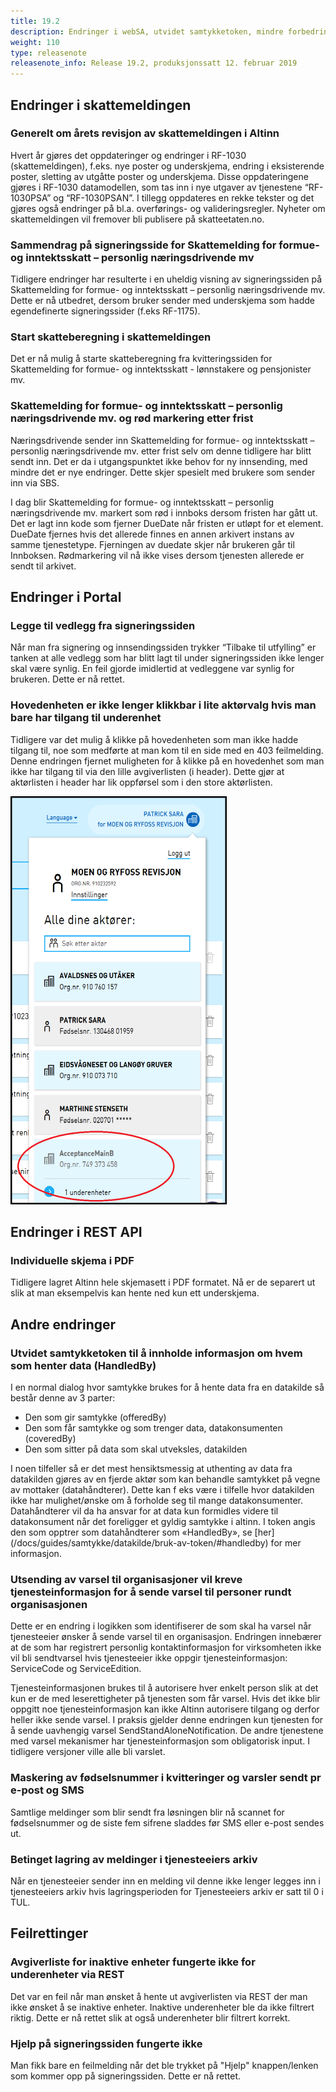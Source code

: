 ```yaml
---
title: 19.2
description: Endringer i webSA, utvidet samtykketoken, mindre forbedringer og feilrettinger
weight: 110
type: releasenote
releasenote_info: Release 19.2, produksjonssatt 12. februar 2019
---
```


## Endringer i skattemeldingen

### Generelt om årets revisjon av skattemeldingen i Altinn

Hvert år gjøres det oppdateringer og endringer i RF-1030 (skattemeldingen), f.eks. nye poster og underskjema,
endring i eksisterende poster, sletting av utgåtte poster og underskjema.
Disse oppdateringene gjøres i RF-1030 datamodellen, som tas inn i nye utgaver av tjenestene “RF-1030PSA” og “RF-1030PSAN”.
I tillegg oppdateres en rekke tekster og det gjøres også endringer på bl.a. overførings- og valideringsregler.
Nyheter om skattemeldingen vil fremover bli publisere på skatteetaten.no.

### Sammendrag på signeringsside for Skattemelding for formue- og inntektsskatt – personlig næringsdrivende mv

Tidligere endringer har resulterte i en uheldig visning av signeringssiden på Skattemelding for formue- og inntektsskatt – personlig næringsdrivende mv.
Dette er nå utbedret, dersom bruker sender med underskjema som hadde egendefinerte signeringssider (f.eks RF-1175).

### Start skatteberegning i skattemeldingen

Det er nå mulig å starte skatteberegning fra kvitteringssiden for Skattemelding for formue- og inntektsskatt - lønnstakere og pensjonister mv.

### Skattemelding for formue- og inntektsskatt – personlig næringsdrivende mv. og rød markering etter frist

Næringsdrivende sender inn Skattemelding for formue- og inntektsskatt – personlig næringsdrivende mv. etter frist selv om denne tidligere har blitt sendt inn.
Det er da i utgangspunktet ikke behov for ny innsending, med mindre det er nye endringer. Dette skjer spesielt med brukere som sender inn via SBS.

I dag blir Skattemelding for formue- og inntektsskatt – personlig næringsdrivende mv. markert som rød i innboks dersom fristen har gått ut.
Det er lagt inn kode som fjerner DueDate når fristen er utløpt for et element. DueDate fjernes hvis det allerede finnes en annen arkivert instans av samme tjenestetype.
Fjerningen av duedate skjer når brukeren går til Innboksen. Rødmarkering vil nå ikke vises dersom tjenesten allerede er sendt til arkivet.

## Endringer i Portal

### Legge til vedlegg fra signeringssiden

Når man fra signering og innsendingssiden trykker “Tilbake til utfylling” er tanken at alle vedlegg som har blitt lagt til under signeringssiden ikke lenger skal være synlig.
En feil gjorde imidlertid at vedleggene var synlig for brukeren. Dette er nå rettet.

### Hovedenheten er ikke lenger klikkbar i lite aktørvalg hvis man bare har tilgang til underenhet

Tidligere var det mulig å klikke på hovedenheten som man ikke hadde tilgang til, noe som medførte at man kom til en side med en 403 feilmelding.
Denne endringen fjernet muligheten for å klikke på en hovedenhet som man ikke har tilgang til via den lille avgiverlisten (i header).
Dette gjør at aktørlisten i header har lik oppførsel som i den store aktørlisten.

![Skjermdump av aktørvalg i Altinn med underenheter](underenhet.png "Aktørvalg")

## Endringer i REST API

### Individuelle skjema i PDF

Tidligere lagret Altinn hele skjemasett i PDF formatet. Nå er de separert ut slik at man eksempelvis kan hente ned kun ett underskjema.

## Andre endringer

### Utvidet samtykketoken til å innholde informasjon om hvem som henter data (HandledBy)

I en normal dialog hvor samtykke brukes for å hente data fra en datakilde så består denne av 3 parter:

- Den som gir samtykke (offeredBy)
- Den som får samtykke og som trenger data, datakonsumenten (coveredBy)
- Den som sitter på data som skal utveksles, datakilden

I noen tilfeller så er det mest hensiktsmessig at uthenting av data fra datakilden gjøres av en fjerde aktør som kan behandle samtykket på vegne av mottaker (datahåndterer).
Dette kan f eks være i tilfelle hvor datakilden ikke har mulighet/ønske om å forholde seg til mange datakonsumenter.
Datahåndterer vil da ha ansvar for at data kun formidles videre til datakonsument når det foreligger et gyldig samtykke i altinn.
I token angis den som opptrer som datahåndterer som «HandledBy», se [her] (/docs/guides/samtykke/datakilde/bruk-av-token/#handledby) for mer informasjon.

### Utsending av varsel til organisasjoner vil kreve tjenesteinformasjon for å sende varsel til personer rundt organisasjonen

Dette er en endring i logikken som identifiserer de som skal ha varsel når tjenesteeier ønsker å sende varsel til en organisasjon.
Endringen innebærer at de som har registrert personlig kontaktinformasjon for virksomheten ikke vil bli sendtvarsel
hvis tjenesteeier ikke oppgir tjenesteinformasjon: ServiceCode og ServiceEdition.

Tjenesteinformasjonen brukes til å autorisere hver enkelt person slik at det kun er de med leserettigheter på tjenesten som får varsel.
Hvis det ikke blir oppgitt noe tjenesteinformasjon kan ikke Altinn autorisere tilgang og derfor heller ikke sende varsel.
I praksis gjelder denne endringen kun tjenesten for å sende uavhengig varsel SendStandAloneNotification.
De andre tjenestene med varsel mekanismer har tjenesteinformasjon som obligatorisk input. I tidligere versjoner ville alle bli varslet.

### Maskering av fødselsnummer i kvitteringer og varsler sendt pr e-post og SMS

Samtlige meldinger som blir sendt fra løsningen blir nå scannet for fødselsnummer og de siste fem sifrene sladdes før SMS eller e-post sendes ut.

### Betinget lagring av meldinger i tjenesteeiers arkiv

Når en tjenesteeier sender inn en melding vil denne ikke lenger legges inn i tjenesteeiers arkiv hvis lagringsperioden for Tjenesteeiers arkiv er satt til 0 i TUL.

## Feilrettinger

### Avgiverliste for inaktive enheter fungerte ikke for underenheter via REST

Det var en feil når man ønsket å hente ut avgiverlisten via REST der man ikke ønsket å se inaktive enheter.
Inaktive underenheter ble da ikke filtrert riktig. Dette er nå rettet slik at også underenheter blir filtrert korrekt.

### Hjelp på signeringssiden fungerte ikke

Man fikk bare en feilmelding når det ble trykket på "Hjelp" knappen/lenken som kommer opp på signeringssiden. Dette er nå rettet.
